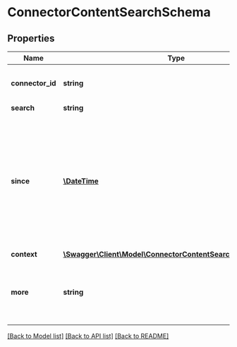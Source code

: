 # ConnectorContentSearchSchema

## Properties
Name | Type | Description | Notes
------------ | ------------- | ------------- | -------------
**connector_id** | **string** | only search using the specified connector | [optional] 
**search** | **string** |  | [optional] 
**since** | [**\DateTime**](\DateTime.md) | Only items updated since the specified ISO 8601 TimeStamp (inclusive) are included. If a time zone is not specified, UTC time zone will be used. | [optional] 
**context** | [**\Swagger\Client\Model\ConnectorContentSearchContextSchema**](ConnectorContentSearchContextSchema.md) |  | [optional] 
**more** | **string** | Token for getting the next set of results, from the prior set of results. | [optional] 

[[Back to Model list]](../README.md#documentation-for-models) [[Back to API list]](../README.md#documentation-for-api-endpoints) [[Back to README]](../README.md)


